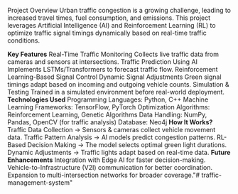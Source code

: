 Project Overview
Urban traffic congestion is a growing challenge, leading to increased travel times, fuel consumption, and emissions. This project leverages Artificial Intelligence (AI) and Reinforcement Learning (RL) to optimize traffic signal timings dynamically based on real-time traffic conditions.

**Key Features**
Real-Time Traffic Monitoring
Collects live traffic data from cameras and sensors at intersections.
Traffic Prediction Using AI
Implements LSTMs/Transformers to forecast traffic flow.
Reinforcement Learning-Based Signal Control
Dynamic Signal Adjustments
Green signal timings adapt based on incoming and outgoing vehicle counts.
Simulation & Testing
Trained in a simulated environment before real-world deployment.
**Technologies Used**
Programming Languages: Python, C++
Machine Learning Frameworks: TensorFlow, PyTorch
Optimization Algorithms: Reinforcement Learning, Genetic Algorithms
Data Handling: NumPy, Pandas, OpenCV (for traffic analysis)
Database: Neo4j
**How It Works?**
Traffic Data Collection → Sensors & cameras collect vehicle movement data.
Traffic Pattern Analysis → AI models predict congestion patterns.
RL-Based Decision Making → The model selects optimal green light durations.
Dynamic Adjustments → Traffic lights adapt based on real-time data.
**Future Enhancements**
Integration with Edge AI for faster decision-making.
Vehicle-to-Infrastructure (V2I) communication for better coordination.
Expansion to multi-intersection networks for broader coverage."# traffic-management-system" 
